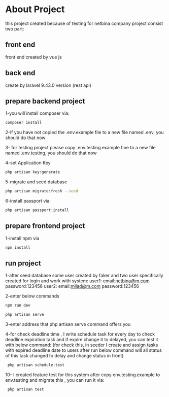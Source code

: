 # About Project
this project created because of testing for netbina company
project consist two part:
## front end
front end created by vue js
## back end 
create by laravel 9.43.0 version (rest api)

## prepare backend project
1-you will install composer via:
```bash
composer install
```
2-If you have not copied the .env.example file to a new file named .env, you should do that now

3- for testing project please copy .env.testing.example fine to a new file named .env.testing, you should do that now

4-set Application Key
```bash
php artisan key:generate
```
5-migrate and seed database
```bash
php artisan migrate:fresh --seed
```

6-install passport via:
```bash
php artisan passport:install
```

## prepare frontend project
1-install npm via 
```bash
npm install
```
## run project
1-after seed database some user created by faker and two user specifically created for login and work with system:
user1:
email:netbina@m.com
password:123456
user2:
email:milad@m.com
password:123456

2-enter below commands
```bash
npm run dev
```

```bash
php artisan serve
```
3-enter address that php artisan serve command offers you

4-for check deadline time , I write schedule task for every day to check deadline expiration task and if expire change it to delayed, you can test it with below command:
(for check this, in seeder I create and assign tasks with expired deadline date to users after run below command will all status of this task changed to delay and change status in front)
```bash
 php artisan schedule:test
```
10- I created feature test for this system after copy env.testing.example to env.testing and migrate this , you can run it via:
```bash
 php artisan test
```

